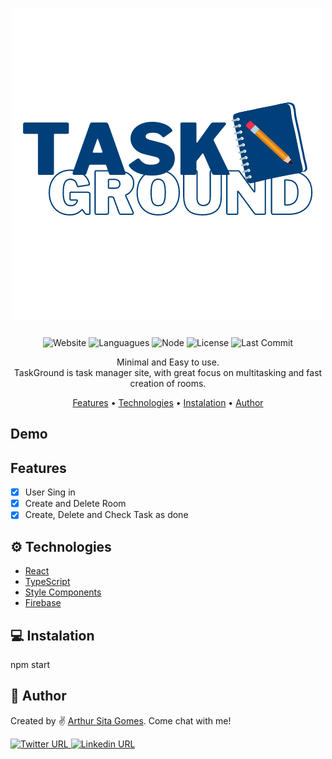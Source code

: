 <h1 align="center">
  <a href="http://Taskground.netlify.app">
     <img src="Github/Images/TaskGround.png" />
  </a>
</h1>

<p align="center">
	<img alt="Website" src="https://img.shields.io/website?down_color=red&down_message=offline&up_color=blue&up_message=online&url=https%3A%2F%2Ftaskground.netlify.app" />
	<img alt="Languagues" src="https://img.shields.io/github/languages/count/SitaGomes/TaskGround" />
	<img alt="Node" src="https://img.shields.io/node/v/npm" />
	<img alt="License" src="https://img.shields.io/badge/license-MIT-brightgreen" />
	<img alt="Last Commit" src="https://img.shields.io/github/last-commit/SitaGomes/TaskGround"/>
	
</p>

<p align="center"> 
	Minimal and Easy to use. <br>
	TaskGround is task manager site, with great focus on multitasking and fast creation of rooms.
</p>


<p align="center">
 <a href="#features">Features</a> •
 <a href="#gear-technologies">Technologies</a> •
 <a href="#computer-instalation">Instalation</a> •
 <a href="#handshake-author">Author</a> 
</p>

## **Demo**




## **Features**

- [x] User Sing in
- [x] Create and Delete Room
- [x] Create, Delete and Check Task as done

## :gear: **Technologies**  

* [React](https://pt-br.reactjs.org/)
* [TypeScript](https://www.typescriptlang.org/)
* [Style Components](https://styled-components.com/)
* [Firebase](https://firebase.com/)


## :computer: **Instalation**

<p>npm start</p>


## :handshake: **Author**
	
Created by ✌ <a href="github.com/SitaGomes">Arthur Sita Gomes</a>. Come chat with me!

<a href="https://twitter.com/ArthurSitaGomes">
	<img alt="Twitter URL" src="https://img.shields.io/twitter/url?style=social&url=https%3A%2F%2Ftwitter.com%2FArthurSitaGomes">
	
<a href="https://www.linkedin.com/in/arthur-sita-gomes-3683221b3/">
	<img alt="Linkedin URL" src="https://img.shields.io/badge/-Linkedin-blue?style=flat-square&logo=Linkedin&logoColor=white&link=https://www.linkedin.com/in/arthur-sita-gomes-3683221b3/">
